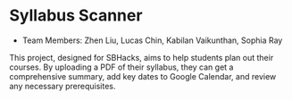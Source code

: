 # **Syllabus Scanner**
- Team Members: Zhen Liu, Lucas Chin, Kabilan Vaikunthan, Sophia Ray

This project, designed for SBHacks, aims to help students plan out their courses. By uploading a PDF of their syllabus, they can get a comprehensive summary, add key dates to Google Calendar, and review any necessary prerequisites. 




